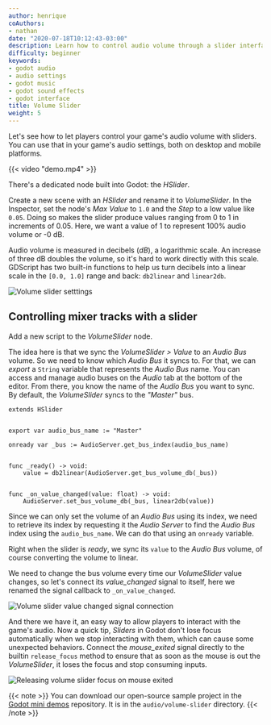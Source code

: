 ```yaml
---
author: henrique
coAuthors:
- nathan
date: "2020-07-18T10:12:43-03:00"
description: Learn how to control audio volume through a slider interface
difficulty: beginner
keywords:
- godot audio
- audio settings
- godot music
- godot sound effects
- godot interface
title: Volume Slider
weight: 5
---
```


Let's see how to let players control your game's audio volume with sliders. You can use that in your game's audio settings, both on desktop and mobile platforms.

{{< video "demo.mp4" >}}

There's a dedicated node built into Godot: the _HSlider_. 

Create a new scene with an _HSlider_ and rename it to _VolumeSlider_. In the Inspector, set the node's _Max Value_ to `1.0` and the _Step_ to a low value like `0.05`. Doing so makes the slider produce values ranging from 0 to 1 in increments of 0.05. Here, we want a value of 1 to represent 100% audio volume or -0 dB.

Audio volume is measured in decibels (_dB_), a logarithmic scale. An increase of three dB doubles the volume, so it's hard to work directly with this scale. GDScript has two built-in functions to help us turn decibels into a linear scale in the `[0.0, 1.0]` range and back: `db2linear` and `linear2db`.

![Volume slider setttings](01.hslider-settings.png)

## Controlling mixer tracks with a slider

Add a new script to the _VolumeSlider_ node.

The idea here is that we sync the _VolumeSlider > Value_ to an _Audio Bus_ volume. So we need to know which _Audio Bus_ it syncs to. For that, we can _export_ a `String` variable that represents the _Audio Bus_ name. You can access and manage audio buses on the _Audio_ tab at the bottom of the editor. From there, you know the name of the _Audio Bus_ you want to sync. By default, the _VolumeSlider_ syncs to the _"Master"_ bus.

```
extends HSlider


export var audio_bus_name := "Master"

onready var _bus := AudioServer.get_bus_index(audio_bus_name)


func _ready() -> void:
	value = db2linear(AudioServer.get_bus_volume_db(_bus))


func _on_value_changed(value: float) -> void:
	AudioServer.set_bus_volume_db(_bus, linear2db(value))

```

Since we can only set the volume of an _Audio Bus_ using its index, we need to retrieve its index by requesting it the _Audio Server_ to find the _Audio Bus_ index using the `audio_bus_name`. We can do that using an `onready` variable.

Right when the slider is _ready_, we sync its `value` to the _Audio Bus_ volume, of course converting the volume to linear.

We need to change the bus volume every time our _VolumeSlider_ value changes, so let's connect its _value_changed_ signal to itself, here we renamed the signal callback to `_on_value_changed`.

![Volume slider value changed signal connection](02.signal-connection.png)

And there we have it, an easy way to allow players to interact with the game's audio. Now a quick tip, _Sliders_ in Godot don't lose focus automatically when we stop interacting with them, which can cause some unexpected behaviors. Connect the _mouse_exited_ signal directly to the builtin `release_focus` method to ensure that as soon as the mouse is out the _VolumeSlider_, it loses the focus and stop consuming inputs.

![Releasing volume slider focus on mouse exited](03.mouse-exited-release-focus.png)

{{< note >}}
You can download our open-source sample project in the [Godot mini demos](https://github.com/GDQuest/godot-mini-tuts-demos) repository. It is in the `audio/volume-slider` directory.
{{< /note >}}
